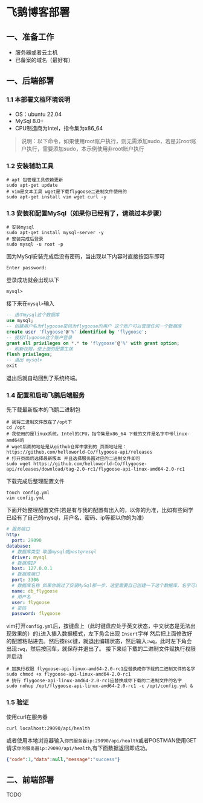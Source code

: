 # 飞鹅博客部署
## 一、准备工作
+ 服务器或者云主机
+ 已备案的域名（最好有）

## 一、后端部署
### 1.1 本部署文档环境说明
+ OS：ubuntu 22.04
+ MySql 8.0+
+ CPU制造商为Intel，指令集为x86_64

> 说明：以下命令，如果使用root账户执行，则无需添加sudo，若是非root账户执行，需要添加sudo，本示例使用非root账户执行

### 1.2 安装辅助工具

```shell
# apt 包管理工具依赖更新
sudo apt-get update
# vim是文本工具 wget是下载flygoose二进制文件使用的
sudo apt-get install vim wget curl -y
```

### 1.3 安装和配置MySql（如果你已经有了，请跳过本步骤）
```shell
# 安装mysql
sudo apt-get install mysql-server -y
# 安装完成后登录
sudo mysql -u root -p
```
因为MySql安装完成后没有密码，当出现以下内容时直接按回车即可
```shell
Enter password:
```
登录成功就会出现以下
```shell
mysql>
```
接下来在`mysql>`输入
```sql
-- 选中mysql这个数据库
use mysql;
-- 创建用户名为flygoose密码为flygoose的用户 这个账户可以管理任何一个数据库
create user 'flygoose'@'%' identified by 'flygoose';
-- 授权flygoose这个账户登录
grant all privileges on *.* to 'flygoose'@'%' with grant option;
-- 刷新权限，使上面的配置生效
flush privileges;
-- 退出 mysql>
exit
```
退出后就自动回到了系统终端。

### 1.4 配置和启动飞鹅后端服务
先下载最新版本的飞鹅二进制包
```shell
# 我将二进制文件放在了/opt下
cd /opt
# 我使用的是linux系统，Intel的CPU，指令集是x86_64 下载的文件是名字中带linux-amd64的
# wget后面的地址是从github仓库中拿到的 页面地址是：https://github.com/helloworld-Co/flygoose-api/releases
# 打开页面后选择最新版本 并且选择服务器对应的二进制文件即可
sudo wget https://github.com/helloworld-Co/flygoose-api/releases/download/tag-2.0-rc1/flygoose-api-linux-amd64-2.0-rc1
```
下载完成后整理配置文件
```shell
touch config.yml
vim config.yml
```
下面开始整理配置文件(若是有与我的配置有出入的，以你的为准，比如有些同学已经有了自己的mysql，用户名、密码、ip等都以你的为准)
```yaml
# 服务端口
http:
  port: 29090
database:
  # 数据库类型 取值mysql或postgresql
  driver: mysql
  # 数据库IP
  host: 127.0.0.1
  # 数据库端口
  port: 3306
  # 数据库名称 如果你跳过了安装MySql那一步，这里需要自己创建一下这个数据库，名字可以自己定
  name: db_flygoose
  # 用户名
  user: flygoose
  # 密码
  password: flygoose
```
vim打开`config.yml`后，按键盘上（此时键盘应处于英文状态，中文状态是无法出现效果的）的`i`进入插入数据模式，左下角会出现 `Insert`字样
然后把上面修改好的配置粘贴进去。然后按`ESC`键，就退出编辑状态，然后输入`:wq`，此时左下角会出现`:wq`，然后按回车，就保存并退出了。
接下来给下载的二进制文件赋执行权限并启动
```shell
# 加执行权限 flygoose-api-linux-amd64-2.0-rc1应替换成你下载的二进制文件的名字
sudo chmod +x flygoose-api-linux-amd64-2.0-rc1
# 执行 flygoose-api-linux-amd64-2.0-rc1应替换成你下载的二进制文件的名字
sudo nohup /opt/flygoose-api-linux-amd64-2.0-rc1 -c /opt/config.yml & 
```
### 1.5 验证
使用curl在服务器
```shell
curl localhost:29090/api/health
```
或者使用本地浏览器输入`你的服务器ip:29090/api/health`或者POSTMAN使用GET请求`你的服务器ip:29090/api/health`,有下面数据返回即成功。
```json
{"code":1,"data":null,"message":"success"}
```


## 二、前端部署

TODO